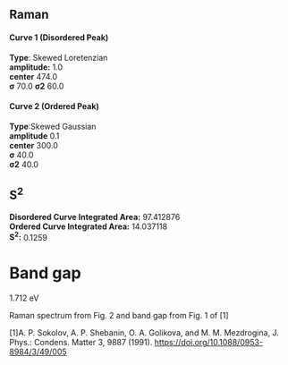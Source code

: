 ## Raman

#### Curve 1 (Disordered Peak)
**Type**: Skewed Loretenzian\
**amplitude:** 1.0\
**center** 474.0\
**σ** 70.0
**σ2** 60.0


#### Curve 2 (Ordered Peak)
**Type**:Skewed Gaussian\
**amplitude** 0.1\
**center** 300.0\
**σ** 40.0\
**σ2** 40.0


## S<sup>2</sup>
**Disordered Curve Integrated Area:** 97.412876\
**Ordered Curve Integrated Area:** 14.037118\
**S<sup>2</sup>:** 0.1259

# Band gap
1.712 eV

Raman spectrum from Fig. 2 and band gap from Fig. 1 of [1]

[1]A. P. Sokolov, A. P. Shebanin, O. A. Golikova, and M. M. Mezdrogina, J. Phys.: Condens. Matter 3, 9887 (1991).
https://doi.org/10.1088/0953-8984/3/49/005
